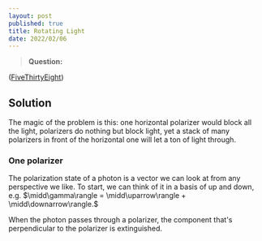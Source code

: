 ```yaml
---
layout: post
published: true
title: Rotating Light
date: 2022/02/06
---
```


>**Question:**

<!--more-->

([FiveThirtyEight](URL))

## Solution

The magic of the problem is this: one horizontal polarizer would block all the light, polarizers do nothing but block light, yet a stack of many polarizers in front of the horizontal one will let a ton of light through.

### One polarizer

The polarization state of a photon is a vector we can look at from any perspective we like. To start, we can think of it in a basis of up and down, e.g. $\midd\gamma\rangle = \midd\uparrow\rangle + \midd\downarrow\rangle.$ 

When the photon passes through a polarizer, the component that's perpendicular to the polarizer is extinguished.  

<br>
